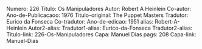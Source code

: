 Numero: 226
Titulo: Os Manipuladores
Autor: Robert A Heinlein
Co-autor: 
Ano-de-Publicacaoo: 1976
Titulo-original: The Puppet Masters
Tradutor: Eurico da Fonseca
Co-tradutor: 
Ano-de-edicao: 1951
alias: Robert-A-Heinlein
Autor2-alias: 
Tradutor1-alias: Eurico-da-Fonseca
Tradutor2-alias: 
Titulo-link: 226-Os-Manipuladores
Capa: Manuel Dias
pags: 208
Capa-link: Manuel-Dias
